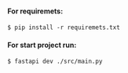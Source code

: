 #### For requiremets:
    $ pip install -r requiremets.txt
#### For start project run:
    $ fastapi dev ./src/main.py
